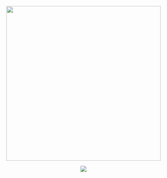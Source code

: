 <div id="1" align="center">
    <img src = "https://media1.giphy.com/media/sk6yL9EGVeAcE/giphy.gif" align = "center" width = "420" />
</div>

<p></p>

<div id = "2" align = "center">
    <a href="https://github.com/anuraghazra/github-readme-stats">
        <img align = "center" src = "https://github-readme-stats-one-olive.vercel.app/api/top-langs/?username=vmanke&theme=dark&hide_border=true&hide=jupyter%20notebook,tex&layout=compact&langs_count=6" />
    </a>
</div>
